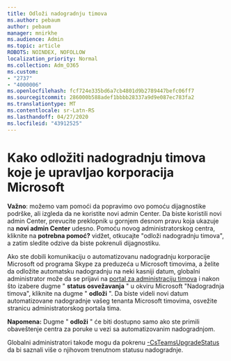 ```yaml
---
title: Odloži nadogradnju timova
ms.author: pebaum
author: pebaum
manager: mnirkhe
ms.audience: Admin
ms.topic: article
ROBOTS: NOINDEX, NOFOLLOW
localization_priority: Normal
ms.collection: Adm_O365
ms.custom:
- "2737"
- "4000006"
ms.openlocfilehash: fcf724e335bd6a7cb4801d9b2789447befc06ff7
ms.sourcegitcommit: 286000b588adef1bbbb28337a9d9e087ec783fa2
ms.translationtype: MT
ms.contentlocale: sr-Latn-RS
ms.lasthandoff: 04/27/2020
ms.locfileid: "43912525"
---
```

# <a name="how-to-postpone-the-microsoft-driven-teams-upgrade"></a>Kako odložiti nadogradnju timova koje je upravljao korporacija Microsoft

**Važno**: možemo vam pomoći da popravimo ovo pomoću dijagnostike podrške, ali izgleda da ne koristite novi admin Center. Da biste koristili novi admin Center, prevucite preklopnik u gornjem desnom pravu koja ukazuje na **novi admin Center** udesno. Pomoću novog administratorskog centra, kliknite na **potrebna pomoć?** vidžet, otkucajte "odloži nadogradnju timova", a zatim sledite odzive da biste pokrenuli dijagnostiku.

Ako ste dobili komunikaciju o automatizovanu nadogradnju korporacije Microsoft od programa Skype za preduzeća u Microsoft timovima, a želite da odložite automatsku nadogradnju na neki kasniji datum, globalni administrator može da se prijavi na [portal za administraciju timova](https://admin.teams.microsoft.com/dashboard) i nakon što izabere dugme " **status osvežavanja** " u okviru Microsoft "Nadogradnja timova", kliknite na dugme " **odloži** ". Da biste videli novi datum automatizovane nadogradnje vašeg tenanta Microsoft timovima, osvežite stranicu administratorskog portala tima.

**Napomena:** Dugme " **odloži** " će biti dostupno samo ako ste primili obaveštenje centra za poruke u vezi sa automatizovanim nadogradnjom. 

Globalni administratori takođe mogu da pokrenu [-CsTeamsUpgradeStatus](https://docs.microsoft.com/powershell/module/skype/get-csteamsupgradestatus?view=skype-ps) da bi saznali više o njihovom trenutnom statusu nadogradnje.

